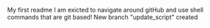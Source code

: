 My first readme
I am exicted to navigate around gitHub and use shell commands that are git based! 
New branch "update_script" created 
